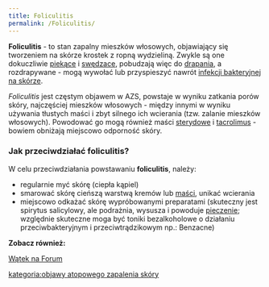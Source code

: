 ```yaml
---
title: Foliculitis
permalink: /Foliculitis/
---
```


**Foliculitis** - to stan zapalny mieszków włosowych, objawiający się tworzeniem na skórze krostek z ropną wydzieliną. Zwykle są one dokuczliwie [piekące](/pieczenie "wikilink") i [swędzace](/świąd "wikilink"), pobudzają więc do [drapania](/drapanie "wikilink"), a rozdrapywane - mogą wywołać lub przyspieszyć nawrót [infekcji bakteryjnej na skórze](/infekcja_skóry "wikilink").

*Foliculitis* jest częstym objawem w AZS, powstaje w wyniku zatkania porów skóry, najczęściej mieszków włosowych - między innymi w wyniku używania tłustych maści i zbyt silnego ich wcierania (tzw. zalanie mieszków włosowych). Powodować go mogą również maści [sterydowe](/kortykosterydy "wikilink") i [tacrolimus](/tacrolimus "wikilink") - bowiem obniżają miejscowo odporność skóry.

### Jak przeciwdziałać foliculitis?

W celu przeciwdziałania powstawaniu **foliculitis**, należy:

-   regularnie myć skórę (ciepła kąpiel)
-   smarować skórę cieńszą warstwą kremów lub [maści](/Maść "wikilink"), unikać wcierania
-   miejscowo odkażać skórę wypróbowanymi preparatami (skuteczny jest spirytus salicylowy, ale podrażnia, wysusza i powoduje [pieczenie](/Pieczenie "wikilink"); względnie skuteczne moga być toniki bezalkoholowe o działaniu przeciwbakteryjnym i przeciwtrądzikowym np.: Benzacne)

**Zobacz również:**

[Wątek na Forum](http://www.atopowe-zapalenie.pl/forum/viewtopic.php?f=3&t=4682)

[kategoria:objawy atopowego zapalenia skóry](/kategoria:objawy_atopowego_zapalenia_skóry "wikilink")
